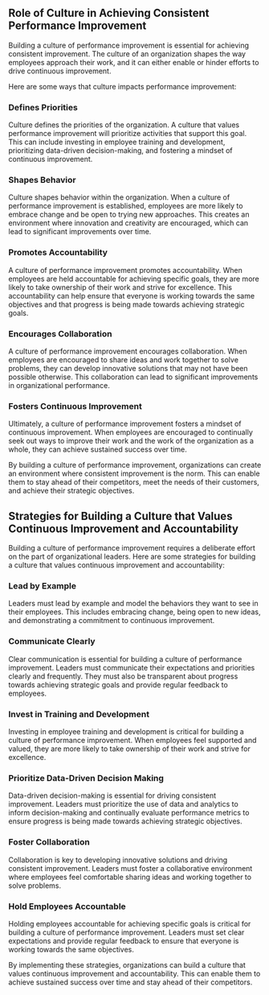 
Role of Culture in Achieving Consistent Performance Improvement
---------------------------------------------------------------

Building a culture of performance improvement is essential for achieving consistent improvement. The culture of an organization shapes the way employees approach their work, and it can either enable or hinder efforts to drive continuous improvement.

Here are some ways that culture impacts performance improvement:

### Defines Priorities

Culture defines the priorities of the organization. A culture that values performance improvement will prioritize activities that support this goal. This can include investing in employee training and development, prioritizing data-driven decision-making, and fostering a mindset of continuous improvement.

### Shapes Behavior

Culture shapes behavior within the organization. When a culture of performance improvement is established, employees are more likely to embrace change and be open to trying new approaches. This creates an environment where innovation and creativity are encouraged, which can lead to significant improvements over time.

### Promotes Accountability

A culture of performance improvement promotes accountability. When employees are held accountable for achieving specific goals, they are more likely to take ownership of their work and strive for excellence. This accountability can help ensure that everyone is working towards the same objectives and that progress is being made towards achieving strategic goals.

### Encourages Collaboration

A culture of performance improvement encourages collaboration. When employees are encouraged to share ideas and work together to solve problems, they can develop innovative solutions that may not have been possible otherwise. This collaboration can lead to significant improvements in organizational performance.

### Fosters Continuous Improvement

Ultimately, a culture of performance improvement fosters a mindset of continuous improvement. When employees are encouraged to continually seek out ways to improve their work and the work of the organization as a whole, they can achieve sustained success over time.

By building a culture of performance improvement, organizations can create an environment where consistent improvement is the norm. This can enable them to stay ahead of their competitors, meet the needs of their customers, and achieve their strategic objectives.

Strategies for Building a Culture that Values Continuous Improvement and Accountability
---------------------------------------------------------------------------------------

Building a culture of performance improvement requires a deliberate effort on the part of organizational leaders. Here are some strategies for building a culture that values continuous improvement and accountability:

### Lead by Example

Leaders must lead by example and model the behaviors they want to see in their employees. This includes embracing change, being open to new ideas, and demonstrating a commitment to continuous improvement.

### Communicate Clearly

Clear communication is essential for building a culture of performance improvement. Leaders must communicate their expectations and priorities clearly and frequently. They must also be transparent about progress towards achieving strategic goals and provide regular feedback to employees.

### Invest in Training and Development

Investing in employee training and development is critical for building a culture of performance improvement. When employees feel supported and valued, they are more likely to take ownership of their work and strive for excellence.

### Prioritize Data-Driven Decision Making

Data-driven decision-making is essential for driving consistent improvement. Leaders must prioritize the use of data and analytics to inform decision-making and continually evaluate performance metrics to ensure progress is being made towards achieving strategic objectives.

### Foster Collaboration

Collaboration is key to developing innovative solutions and driving consistent improvement. Leaders must foster a collaborative environment where employees feel comfortable sharing ideas and working together to solve problems.

### Hold Employees Accountable

Holding employees accountable for achieving specific goals is critical for building a culture of performance improvement. Leaders must set clear expectations and provide regular feedback to ensure that everyone is working towards the same objectives.

By implementing these strategies, organizations can build a culture that values continuous improvement and accountability. This can enable them to achieve sustained success over time and stay ahead of their competitors.
